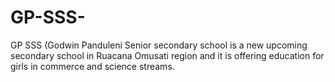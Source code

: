 # GP-SSS-
GP SSS (Godwin Panduleni Senior secondary school is a new upcoming secondary school in Ruacana Omusati region and it is offering education for girls in commerce and science streams. 

